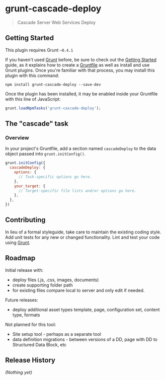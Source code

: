 # grunt-cascade-deploy

> Cascade Server Web Services Deploy

## Getting Started
This plugin requires Grunt `~0.4.1`

If you haven't used [Grunt](http://gruntjs.com/) before, be sure to check out the [Getting Started](http://gruntjs.com/getting-started) guide, as it explains how to create a [Gruntfile](http://gruntjs.com/sample-gruntfile) as well as install and use Grunt plugins. Once you're familiar with that process, you may install this plugin with this command:

```shell
npm install grunt-cascade-deploy --save-dev
```

Once the plugin has been installed, it may be enabled inside your Gruntfile with this line of JavaScript:

```js
grunt.loadNpmTasks('grunt-cascade-deploy');
```

## The "cascade" task

### Overview
In your project's Gruntfile, add a section named `cascadeDeploy` to the data object passed into `grunt.initConfig()`.

```js
grunt.initConfig({
  cascadeDeploy: {
    options: {
      // Task-specific options go here.
    },
    your_target: {
      // Target-specific file lists and/or options go here.
    },
  },
})
```

## Contributing
In lieu of a formal styleguide, take care to maintain the existing coding style. Add unit tests for any new or changed functionality. Lint and test your code using [Grunt](http://gruntjs.com/).

## Roadmap

Initial release with:
* deploy files (.js, .css, images, documents)
* create supporting folder path
* for existing files compare local to server and only edit if needed.

Future releases:
* deploy additional asset types template, page, configuration set, content type, formats

Not planned for this tool:
* Site setup tool - perhaps as a separate tool
* data definition migrations - between versions of a DD, page with DD to Structured Data Block, etc

## Release History
_(Nothing yet)_
